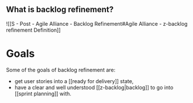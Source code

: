 ## What is backlog refinement?

![[S - Post - Agile Alliance - Backlog Refinement#Agile Alliance - z-backlog refinement Definition]]

# Goals

Some of the goals of backlog refinement are:

- get user stories into a [[ready for delivery]] state, 
-  have a clear and well understood [[z-backlog|backlog]] to go into [[sprint planning]] with.